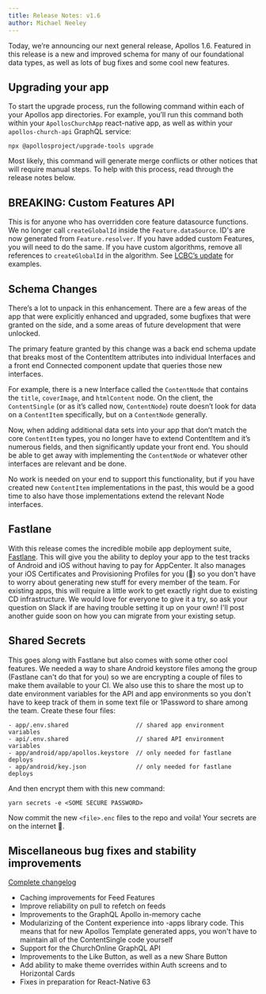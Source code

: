```yaml
---
title: Release Notes: v1.6
author: Michael Neeley
---
```


Today, we’re announcing our next general release, Apollos 1.6. Featured in this release is a new and improved schema for many of our foundational data types, as well as lots of bug fixes and some cool new features.

<!--truncate-->

## Upgrading your app

To start the upgrade process, run the following command within each of your Apollos app directories. For example, you’ll run this command both within your `ApollosChurchApp` react-native app, as well as within your `apollos-church-api` GraphQL service:

`npx @apollosproject/upgrade-tools upgrade`

Most likely, this command will generate merge conflicts or other notices that will require manual steps. To help with this process, read through the release notes below.

## BREAKING: Custom Features API

This is for anyone who has overridden core feature datasource functions. We no longer call `createGlobalId` inside the `Feature.dataSource`. ID's are now generated from `Feature.resolver`. If you have added custom Features, you will need to do the same. If you have custom algorithms, remove all references to `createGlobalId` in the algorithm. See [LCBC’s update](https://github.com/lcbc-digital/ephesus/commit/7a34b030100b08f36351959614d678437c7def74#diff-96edc6a32324af4139123deb4bd4c735) for examples.

## Schema Changes

There’s a lot to unpack in this enhancement. There are a few areas of the app that were explicitly enhanced and upgraded, some bugfixes that were granted on the side, and a some areas of future development that were unlocked.

The primary feature granted by this change was a back end schema update that breaks most of the ContentItem attributes into individual Interfaces and a front end Connected component update that queries those new interfaces.

For example, there is a new Interface called the `ContentNode` that contains the `title`, `coverImage`, and `htmlContent` node. On the client, the `ContentSingle` (or as it’s called now, `ContentNode`) route doesn’t look for data on a `ContentItem` specifically, but on a `ContentNode` generally.

Now, when adding additional data sets into your app that don’t match the core `ContentItem` types, you no longer have to extend ContentItem and it’s numerous fields, and then significantly update your front end. You should be able to get away with implementing the `ContentNode` or whatever other interfaces are relevant and be done.

No work is needed on your end to support this functionality, but if you have created new `ContentItem` implementations in the past, this would be a good time to also have those implementations extend the relevant Node interfaces.

## Fastlane

With this release comes the incredible mobile app deployment suite, [Fastlane](https://fastlane.tools). This will give you the ability to deploy your app to the test tracks of Android and iOS without having to pay for AppCenter. It also manages your iOS Certificates and Provisioning Profiles for you (🙌) so you don't have to worry about generating new stuff for every member of the team. For existing apps, this will require a little work to get exactly right due to existing CD infrastructure. We would love for everyone to give it a try, so ask your question on Slack if are having trouble setting it up on your own! I'll post another guide soon on how you can migrate from your existing setup.

## Shared Secrets

This goes along with Fastlane but also comes with some other cool features. We needed a way to share Android keystore files among the group (Fastlane can't do that for you) so we are encrypting a couple of files to make them available to your CI. We also use this to share the most up to date environment variables for the API and app environments so you don't have to keep track of them in some text file or 1Password to share among the team. Create these four files:

```
- app/.env.shared                   // shared app environment variables
- api/.env.shared                   // shared API environment variables
- app/android/app/apollos.keystore  // only needed for fastlane deploys
- app/android/key.json              // only needed for fastlane deploys
```

And then encrypt them with this new command:

```
yarn secrets -e <SOME SECURE PASSWORD>
```

Now commit the new `<file>.enc` files to the repo and voila! Your secrets are on the internet 😬.

## Miscellaneous bug fixes and stability improvements

[Complete changelog](https://github.com/ApollosProject/apollos-apps/blob/master/CHANGELOG.md)

- Caching improvements for Feed Features
- Improve reliability on pull to refetch on feeds
- Improvements to the GraphQL Apollo in-memory cache
- Modularizing of the Content experience into -apps library code. This means that for new Apollos Template generated apps, you won't have to maintain all of the ContentSingle code yourself
- Support for the ChurchOnline GraphQL API
- Improvements to the Like Button, as well as a new Share Button
- Add ability to make theme overrides within Auth screens and to Horizontal Cards
- Fixes in preparation for React-Native 63
